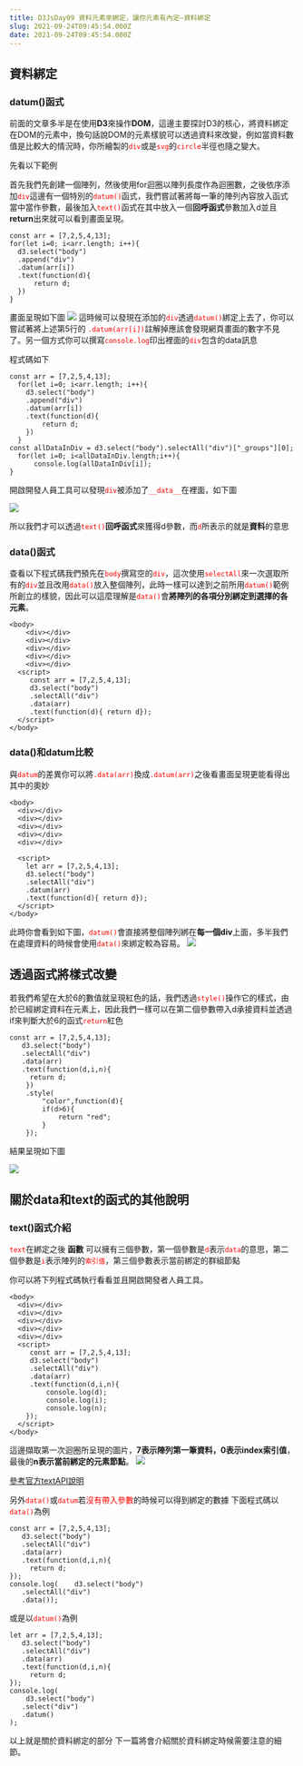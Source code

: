 ```yaml
---
title: D3JsDay09 資料元素來綁定，讓你元素有內定—資料綁定
slug: 2021-09-24T09:45:54.000Z
date: 2021-09-24T09:45:54.000Z
---
```


## 資料綁定

### datum()函式

前面的文章多半是在使用**D3**來操作**DOM**，這邊主要探討D3的核心，將資料綁定在DOM的元素中，換句話說DOM的元素樣貌可以透過資料來改變，例如當資料數值是比較大的情況時，你所繪製的<font color="red">`div`</font>或是<font color="red">`svg`</font>的<font color="red">`circle`</font>半徑也隨之變大。

先看以下範例

首先我們先創建一個陣列，然後使用for迴圈以陣列長度作為迴圈數，之後依序添加<font color="red">`div`</font>這邊有一個特別的<font color="red">`datum()`</font>函式，我們嘗試著將每一筆的陣列內容放入函式當中當作參數，最後加入<font color="red">`text()`</font>函式在其中放入一個**回呼函式**參數加入d並且**return**出來就可以看到畫面呈現。
```javascript=
const arr = [7,2,5,4,13];
for(let i=0; i<arr.length; i++){    
  d3.select("body")
  .append("div")
  .datum(arr[i])
  .text(function(d){
      return d;
  })
}
```
畫面呈現如下圖
![](https://i.imgur.com/lz4mx1i.png)
這時候可以發現在添加的<font color="red">`div`</font>透過<font color="red">`datum()`</font>綁定上去了，你可以嘗試著將上述第5行的 <font color="red">`.datum(arr[i])`</font>註解掉應該會發現網頁畫面的數字不見了。另一個方式你可以撰寫<font color="red">`console.log`</font>印出裡面的<font color="red">`div`</font>包含的data訊息

程式碼如下
```javascript=
const arr = [7,2,5,4,13];
  for(let i=0; i<arr.length; i++){    
    d3.select("body")
    .append("div")
    .datum(arr[i])
    .text(function(d){
        return d;
    })
  }
const allDataInDiv = d3.select("body").selectAll("div")["_groups"][0];
  for(let i=0; i<allDataInDiv.length;i++){
      console.log(allDataInDiv[i]);
}
```
開啟開發人員工具可以發現<font color="red">`div`</font>被添加了<font color="red">`__data__`</font>在裡面，如下圖

![](https://i.imgur.com/maIq22a.png)

所以我們才可以透過<font color="red">`text()`</font>**回呼函式**來獲得d參數，而<font color="red">`d`</font>所表示的就是**資料**的意思

### data()函式
查看以下程式碼我們預先在<font color="red">`body`</font>撰寫空的<font color="red">`div`</font>，這次使用<font color="red">`selectAll`</font>來一次選取所有的<font color="red">`div`</font>並且改用<font color="red">`data()`</font>放入整個陣列，此時一樣可以達到之前所用<font color="red">`datum()`</font>範例所創立的樣貌，因此可以這麼理解是<font color="red">`data()`</font>會**將陣列的各項分別綁定到選擇的各元素**。
```javascript=
<body>
    <div></div>
    <div></div>
    <div></div>
    <div></div>
    <div></div>
  <script>
     const arr = [7,2,5,4,13];
     d3.select("body")
     .selectAll("div")
     .data(arr)
     .text(function(d){ return d});
  </script>
</body>
```


### data()和datum比較
與<font color="red">`datum`</font>的差異你可以將<font color="red">`.data(arr)`</font>換成<font color="red">`.datum(arr)`</font>之後看畫面呈現更能看得出其中的奧妙
```javascript=
<body>
  <div></div>
  <div></div>
  <div></div>
  <div></div>
  <div></div>

  <script>
    let arr = [7,2,5,4,13];
    d3.select("body")
    .selectAll("div")
    .datum(arr)
    .text(function(d){ return d});
  </script>
</body>
```
此時你會看到如下圖，<font color="red">`datum()`</font>會直接將整個陣列綁在**每一個div**上面，多半我們在處理資料的時候會使用<font color="red">`data()`</font>來綁定較為容易。
![](https://i.imgur.com/HqqHVBV.png)

## 透過函式將樣式改變

若我們希望在大於6的數值就呈現紅色的話，我們透過<font color="red">`style()`</font>操作它的樣式，由於已經綁定資料在元素上，因此我們一樣可以在第二個參數帶入d承接資料並透過if來判斷大於6的函式<font color="red">`return`</font>紅色

```javascript=
const arr = [7,2,5,4,13];
   d3.select("body")
   .selectAll("div")
   .data(arr)
   .text(function(d,i,n){ 
     return d;
    })
    .style(
        "color",function(d){
        if(d>6){
            return "red";
        }
    });
```

結果呈現如下圖

![](https://i.imgur.com/aCdHHBc.png)


## 關於data和text的函式的其他說明
### text()函式介紹
<font color="red">`text`</font>在綁定之後 **函數** 可以擁有三個參數，第一個參數是<font color="red">`d`</font>表示<font color="red">`data`</font>的意思，第二個參數是<font color="red">`i`</font>表示陣列的<font color="red">`索引值`</font>，第三個參數表示當前綁定的群組節點

你可以將下列程式碼執行看看並且開啟開發者人員工具。
```javascript=
<body>
  <div></div>
  <div></div>
  <div></div>
  <div></div>
  <div></div>
  <script>
     const arr = [7,2,5,4,13];
     d3.select("body")
     .selectAll("div")
     .data(arr)
     .text(function(d,i,n){ 
         console.log(d);
         console.log(i);
         console.log(n);
    });
  </script>
</body>
```
這邊擷取第一次迴圈所呈現的圖片，**7表示陣列第一筆資料，0表示index索引值**，最後的**n表示當前綁定的元素節點**。
![](https://i.imgur.com/rbCLjcr.png)

[參考官方textAPI說明](https://github.com/d3/d3-selection/blob/v3.0.0/README.md#selection_text)

另外<font color="red">`data()`</font>或<font color="red">`datum`</font>若<font color="red">沒有帶入參數</font>的時候可以得到綁定的數據
下面程式碼以<font color="red">`data()`</font>為例
```javascript=
const arr = [7,2,5,4,13];
   d3.select("body")
   .selectAll("div")
   .data(arr)
   .text(function(d,i,n){ 
     return d;
});
console.log(    d3.select("body")
   .selectAll("div")
   .data());
```
或是以<font color="red">`datum()`</font>為例
```javascript=
let arr = [7,2,5,4,13];
   d3.select("body")
   .selectAll("div")
   .data(arr)
   .text(function(d,i,n){ 
     return d;
});
console.log(
    d3.select("body")
   .select("div")
   .datum()
);
```

以上就是關於資料綁定的部分 下一篇將會介紹關於資料綁定時候需要注意的細節。
